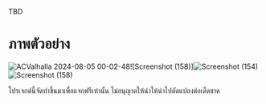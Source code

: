 TBD

# ภาพตัวอย่าง
![ACValhalla 2024-08-05 00-02-48](https://github.com/user-attachments/assets/2ca0edf7-e89b-49cf-9052-de80cc27d529)![Screenshot (158)]![Screenshot (154)](https://github.com/user-attachments/assets/95fdedc8-f941-44e4-af25-fe1b36fecb0c)![Screenshot (158)](https://github.com/user-attachments/assets/10f99116-3be9-4162-81ae-f3840f523d9b)


 
 
 
 
 
 
 
 
 
โปรเจกต์นี้จัดทำขึ้นมาเพื่อแจกฟรีเท่านั้น ไม่อนุญาตให้นำให้นำไปดัดแปลงต่อเด็ดขาด
